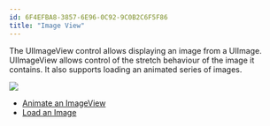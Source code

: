 ```yaml
---
id: 6F4EFBA8-3857-6E96-0C92-9C0B2C6F5F86
title: "Image View"
---
```


The UIImageView control allows displaying an image from a UIImage.
UIImageView allows control of the stretch behaviour of the image it contains. It
also supports loading an animated series of images.

 ![](Images/ImageView1.png)

-   <span class="noChildren"><a href="/Recipes/ios/standard_controls/image_view/animate_an_imageview">Animate an
    ImageView</a></span> 
-   <span class="noChildren"><a href="/Recipes/ios/standard_controls/image_view/load_an_image">Load an
    Image</a></span>
